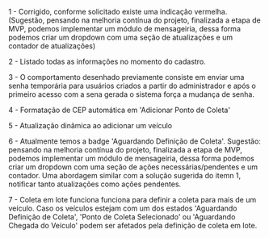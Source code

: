 1 - Corrigido, conforme solicitado existe uma indicação vermelha. (Sugestão, pensando na melhoria contínua do projeto, finalizada a etapa de MVP, podemos implementar um módulo de mensageiria, dessa forma podemos criar um dropdown com uma seção de atualizações e um contador de atualizações)

2 - Listado todas as informações no momento do cadastro.

3 - O comportamento desenhado previamente consiste em enviar uma senha temporária para usuários criados a partir do administrador e após o primeiro acesso com a sena gerada o sistema força a mudança de senha.

4 - Formatação de CEP automática em 'Adicionar Ponto de Coleta' 

5 - Atualização dinâmica ao adicionar um veículo

6 - Atualmente temos a badge 'Aguardando Definição de Coleta'. Sugestão: pensando na melhoria contínua do projeto, finalizada a etapa de MVP, podemos implementar um módulo de mensageiria, dessa forma podemos criar um dropdown com uma seção de ações necessárias/pendentes e um contador. Uma abordagem similar com a solução sugerida do itemn 1, notificar tanto atualizações como ações pendentes.

7 - Coleta em lote funciona funciona para definir a coleta para mais de um veículo. Caso os veículos estejam com um dos estados 'Aguardando Definição de Coleta', 'Ponto de Coleta Selecionado' ou 'Aguardando Chegada do Veículo' podem ser afetados pela definição de coleta em lote.


